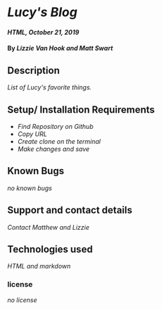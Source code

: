 # _Lucy's Blog_

#### _HTML, October 21, 2019_

#### By _**Lizzie Van Hook and Matt Swart**_

## Description
 _List of Lucy's favorite things._

## Setup/ Installation Requirements
* _Find Repository on Github_
* _Copy URL_
* _Create clone on the terminal_
* _Make changes and save_

## Known Bugs
_no known bugs_

## Support and contact details

_Contact Matthew and Lizzie_

## Technologies used

_HTML and markdown_

### license

*no license*
